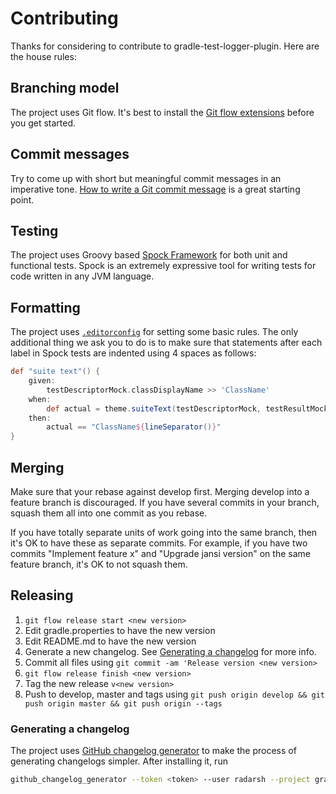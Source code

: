 # Contributing

Thanks for considering to contribute to gradle-test-logger-plugin. Here are the house rules:

## Branching model

The project uses Git flow. It's best to install the [Git flow extensions](https://github.com/nvie/gitflow) before you get started.

## Commit messages

Try to come up with short but meaningful commit messages in an imperative tone. [How to write a Git commit message](https://chris.beams.io/posts/git-commit/) is a great starting point.

## Testing

The project uses Groovy based [Spock Framework](http://spockframework.org/spock/docs/1.3/all_in_one.html) for both unit and functional tests. Spock is an extremely expressive tool for writing tests for code written in any JVM language.

## Formatting

The project uses [`.editorconfig`](https://editorconfig.org/) for setting some basic rules. The only additional thing we ask you to do is to make sure that statements after each label in Spock tests are indented using 4 spaces as follows:

```groovy
def "suite text"() {
    given:
        testDescriptorMock.classDisplayName >> 'ClassName'
    when:
        def actual = theme.suiteText(testDescriptorMock, testResultMock)
    then:
        actual == "ClassName${lineSeparator()}"
}
```

## Merging

Make sure that your rebase against develop first. Merging develop into a feature branch is discouraged. If you have several commits in your branch, squash them all into one commit as you rebase. 

If you have totally separate units of work going into the same branch, then it's OK to have these as separate commits. For example, if you have two commits "Implement feature x" and "Upgrade jansi version" on the same feature branch, it's OK to not squash them.

## Releasing

1. `git flow release start <new version>`
2. Edit gradle.properties to have the new version
3. Edit README.md to have the new version
4. Generate a new changelog. See [Generating a changelog](#generating-a-changelog) for more info.
5. Commit all files using `git commit -am 'Release version <new version>`
6. `git flow release finish <new version>`
7. Tag the new release `v<new version>`
8. Push to develop, master and tags using `git push origin develop && git push origin master && git push origin --tags`

### Generating a changelog

The project uses [GitHub changelog generator](https://github.com/github-changelog-generator/github-changelog-generator) to make the process of generating changelogs simpler. After installing it, run

```sh
github_changelog_generator --token <token> --user radarsh --project gradle-test-logger-plugin --enhancement-labels feature --unreleased-label <new version> --future-release v<new version>
```
